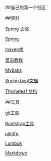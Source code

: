##自己的第一个社区

##资料

[Spring 文档](https://spring.io/guides/gs/serving-web-content/)

[Spring](https://docs.spring.io/spring/docs/)

[maven库](https://mvnrepository.com/)

[菜鸟教程](https://www.runoob.com/)

[Mybatis](http://mybatis.org/spring-boot-starter/mybatis-spring-boot-autoconfigure/)

[Spring boot文档](https://docs.spring.io/spring-boot/docs/2.0.0.RC1/reference/htmlsingle/#boot-features-embedded-database-support)

[Thymeleaf 文档](https://www.thymeleaf.org/doc/tutorials/3.0/usingthymeleaf.html#introducing-thymeleaf)

##工具

[git工具](https://git-scm.com/)

[Bootstrap工具](https://www.bootcss.com/)

[okhttp](https://square.github.io/okhttp/)

[Lombok](https://projectlombok.org/)

[Markdown](http://editor.md.ipandao.com/)